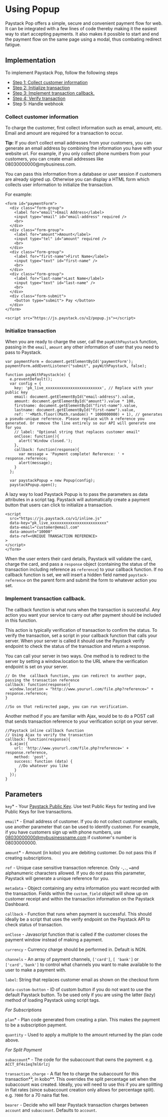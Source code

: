 # Using Popup

Paystack Pop offers a simple, secure and convenient payment flow for web. It can be integrated with a few lines of code thereby making it the easiest way to start accepting payments. It also makes it possible to start and end the payment flow on the same page using a modal, thus combating redirect fatigue.

## Implementation

To implement Paystack Pop, follow the following steps

- [Step 1: Collect customer information](https://developers.paystack.co/v2.0/docs/paystack-popup#section-step-1-collect-customer-information)
- [Step 2: Initialize transaction](https://developers.paystack.co/v2.0/docs/paystack-popup#section-step-2-initialize-transaction)
- [Step 3: Implement transaction callback.](https://developers.paystack.co/v2.0/docs/paystack-popup#section-step-3-implement-transaction-callback-)
- [Step 4: Verify transaction](https://developers.paystack.co/v2.0/docs/verifying-transaction)
- Step 5: Handle webhook

### Collect customer information
To charge the customer, first collect information such as email, amount, etc. Email and amount are required for a transaction to occur.

<p class="callout info"><b>Tip:</b>
If you don’t collect email addresses from your customers, you can generate an email address by combining the information you have with your website url. For example, if you only collect phone numbers from your customers, you can create email addresses like 08030000000@mybusiness.com.</p>

You can pass this information from a database or user session if customers are already signed up. Otherwise you can display a HTML form which collects user information to initialize the transaction.

For example:

```
<form id="paymentForm">
  <div class="form-group">
    <label for="email">Email Address</label>
    <input type="email" id="email-address" required />
    <br>
  </div>  
  <div class="form-group">
    <label for="amount">Amount</label>
    <input type="tel" id="amount" required />
    <br>
  </div>  
  <div class="form-group">
    <label for="first-name">First Name</label>
    <input type="text" id="first-name" />
    <br>
  </div>  
  <div class="form-group">
    <label for="last-name">Last Name</label>
    <input type="text" id="last-name" />
    <br>
  </div>  
  <div class="form-submit">
    <button type="submit"> Pay </button> 
  </div>
</form>

<script src="https://js.paystack.co/v2/popup.js"></script>
```
### Initialize transaction
When you are ready to charge the user, call the `payWithPaystack` function, passing in the `email`, `amount` any other information of user that you need to pass to Paystack.
```
var paymentForm = document.getElementById('paymentForm');
paymentForm.addEventListener("submit", payWithPaystack, false);

function payWithPaystack(e) {  
  e.preventDefault();
  var config = {
    key: 'pk_live_xxxxxxxxxxxxxxxxxxxxxxxxx', // Replace with your public key
    email: document.getElementById("email-address").value,
    amount: document.getElementById("amount").value * 100,
    firstname: document.getElementById("first-name").value,
    lastname: document.getElementById("first-name").value,
    ref: ''+Math.floor((Math.random() * 1000000000) + 1), // generates a pseudo-unique reference. Please replace with a reference you generated. Or remove the line entirely so our API will generate one for you
    // label: "Optional string that replaces customer email"
    onClose: function(){
      alert('Window closed.');
    },
    callback: function(response){
      var message = 'Payment complete! Reference: ' + response.reference;
      alert(message);
    }
  };
  
  var paystackPopup = new Popup(config);
  paystackPopup.open();
  ```
  A lazy way to load Paystack Popup is to pass the parameters as data attributes in a script tag. Paystack will automatically create a payment button that users can click to initialize a transaction.
  ```<form action="/process" method="POST" >
  <script
    src="https://js.paystack.co/v1/inline.js" 
    data-key="pk_live_xxxxxxxxxxxxxxxxxxxxxxxxx"
    data-email="customer@email.com"
    data-amount="10000"
    data-ref=<UNIQUE TRANSACTION REFERENCE>
  >
  </script>
</form>
```
When the user enters their card details, Paystack will validate the card, charge the card, and pass a `response` object (containing the status of the transaction including reference as `reference`) to your callback function. If no callback function is set, we will insert a hidden field named `paystack-reference` on the parent form and submit the form to whatever action you set.

### Implement transaction callback.
The callback function is what runs when the transaction is successful. Any action you want your service to carry out after payment should be included in this function.

This action is typically verification of transaction to confirm the status. To verify the transaction, set a script in your callback function that calls your server. When your server is called it should use the Paystack verify endpoint to check the status of the transaction and return a response.

You can call your server in two ways. One method is to redirect to the server by setting a window.location to the URL where the verification endpoint is set on your server.

```
// On the  callback function, you can redirect to another page, passing the transaction reference 
callback: function(response){
  window.location = "http://www.yoururl.com/file.php?reference=" + response.reference;
}

//So on that redirected page, you can run verification. 
```
Another method if you are familiar with Ajax, would be to do a POST call that sends transaction reference to your verification script on your server.

```
//Paystack inline callback function
// Using Ajax to verify the transaction
callback: function(response){
  $.ajax({
    url: 'http://www.yoururl.com/file.php?reference=' + response.reference,
    method: 'post',
    success: function (data) {
      //Do whatever you like
    }
  });
}
```
## Parameters

`key`* - Your [Paystack Public Key](https://dashboard.paystack.com/#/settings/developer). Use test Public Keys for testing and live Public Keys for live transactions.

`email`* - Email address of customer. If you do not collect customer emails, use another parameter that can be used to identify customer. For example, if you have customers sign up with phone numbers, use 08030000000@mybusinessname.com if customer's number is 08030000000.

`amount`* - Amount (in kobo) you are debiting customer. Do not pass this if creating subscriptions.

`ref` - Unique case sensitive transaction reference. Only `-`,`.`, `=`and alphanumeric characters allowed. If you do not pass this parameter, Paystack will generate a unique reference for you.

`metadata` - Object containing any extra information you want recorded with the transaction. Fields within the `custom_field` object will show up on customer receipt and within the transaction information on the Paystack Dashboard.

`callback` - Function that runs when payment is successful. This should ideally be a script that uses the verify endpoint on the Paystack API to check status of transaction.

`onClose` - Javascript function that is called if the customer closes the payment window instead of making a payment.

`currency` - Currency charge should be performed in. Default is NGN.

`channels` - An array of payment channels, `['card']`, `[ 'bank']` or `['card','bank']` to control what channels you want to make available to the user to make a payment with.

`label`: String that replaces customer email as shown on the checkout form

`data-custom-button` - ID of custom button if you do not want to use the default Paystack button. To be used only if you are using the latter (lazy) method of loading Paystack using script tags.

*For Subscriptions*

`plan`* - Plan code generated from creating a plan. This makes the payment to be a subscription payment.

`quantity` - Used to apply a multiple to the amount returned by the plan code above.

*For Split Payment*

`subaccount`* - The code for the subaccount that owns the payment. e.g. `ACCT_8f4s1eq7ml6rlzj`

`transaction_charge` - A flat fee to charge the subaccount for this transaction**, in kobo**. This overrides the split percentage set when the subaccount was created. Ideally, you will need to use this if you are splitting in flat rates (since subaccount creation only allows for percentage split). e.g. `7000` for a 70 naira flat fee.

`bearer` - Decide who will bear Paystack transaction charges between `account` and `subaccount`. Defaults to `account`.